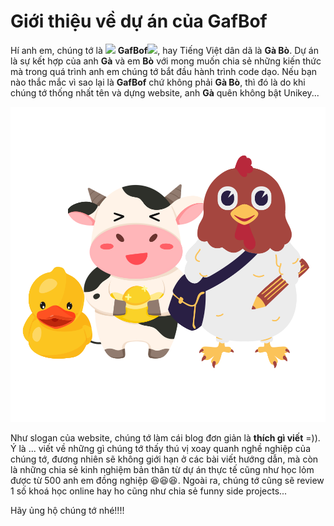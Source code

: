 # Giới thiệu về dự án của GafBof

Hí anh em, chúng tớ là <img src="https://media.giphy.com/media/j5oMK60WVe1w9YaaOa/source.gif" width="20"/> **GafBof**<img src="https://media.giphy.com/media/j5oMK60WVe1w9YaaOa/source.gif" width="20"/>, hay Tiếng Việt dân dã là **Gà Bò**. Dự án là sự kết hợp của anh **Gà** và em **Bò** với mong muốn chia sẻ những kiến thức mà trong quá trình anh em chúng tớ bắt đầu hành trình code dạo. Nếu bạn nào thắc mắc vì sao lại là **GafBof** chứ không phải **Gà Bò**, thì đó là do khi chúng tớ thống nhất tên và dựng website, anh **Gà** quên không bật Unikey...

<p align="center" width="100%">
<img src="website/static/img/gafbof_stand.svg"/>
</p>

Như slogan của website, chúng tớ làm cái blog đơn giản là **thích gì viết** =)). Ý là ... viết về những gì chúng tớ thấy thú vị xoay quanh nghề nghiệp của chúng tớ, đương nhiên sẽ không giới hạn ở các bài viết hướng dẫn, mà còn là những chia sẻ kinh nghiệm bản thân từ dự án thực tế cũng như học lỏm được từ 500 anh em đồng nghiệp :laughing::laughing::laughing:. Ngoài ra, chúng tớ cũng sẽ review 1 số khoá học online hay ho cũng như chia sẻ funny side projects...

Hãy ủng hộ chúng tớ nhé!!!!
